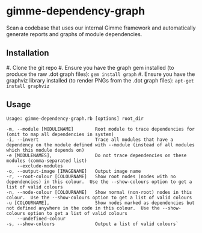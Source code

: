 gimme-dependency-graph
======================

Scan a codebase that uses our internal Gimme framework and automatically generate reports and graphs of module dependencies.

Installation
------------

#. Clone the git repo
#. Ensure you have the graph gem installed (to produce the raw .dot graph files): `gem install graph`
#. Ensure you have the graphviz library installed (to render PNGs from the .dot graph files): `apt-get install graphviz`

Usage
-----

    Usage: gimme-dependency-graph.rb [options] root_dir

    -m, --module [MODULENAME]        Root module to trace dependencies for (omit to map all dependencies in system)
    -i, --invert                     Trace all modules that have a dependency on the module defined with --module (instead of all modules which this module depends on)
    -e [MODULENAMES],                Do not trace dependencies on these modules (comma-separated list)
        --exclude-modules
    -o, --output-image [IMAGENAME]   Output image name
    -r, --root-colour [COLOURNAME]   Show root nodes (nodes with no dependencies) in this colour.  Use the --show-colours option to get a list of valid colours
    -n, --node-colour [COLOURNAME]   Show normal (non-root) nodes in this colour.  Use the --show-colours option to get a list of valid colours
    -u [COLOURNAME],                 Show nodes marked as dependencies but not defined anywhere in the code in this colour.  Use the --show-colours option to get a list of valid colours
        --undefined-colour
    -s, --show-colours               Output a list of valid colours`
